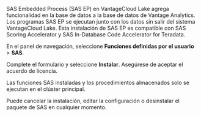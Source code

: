 SAS Embedded Process (SAS EP) en VantageCloud Lake agrega funcionalidad en la base de datos a la base de datos de Vantage Analytics. Los programas SAS EP se ejecutan junto con los datos sin salir del sistema VantageCloud Lake. Esta instalación de SAS EP es compatible con SAS Scoring Accelerator y SAS In-Database Code Accelerator for Teradata.

En el panel de navegación, seleccione **Funciones definidas por el usuario** \> **SAS**.

Complete el formulario y seleccione **Instalar**. Asegúrese de aceptar el acuerdo de licencia.

Las funciones SAS instaladas y los procedimientos almacenados solo se ejecutan en el clúster principal.

Puede cancelar la instalación, editar la configuración o desinstalar el paquete de SAS en cualquier momento.
